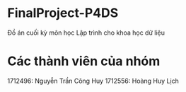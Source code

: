 # FinalProject-P4DS
Đồ án cuối kỳ môn học Lập trình cho khoa học dữ liệu
# Các thành viên của nhóm
1712496: Nguyễn Trần Công Huy
1712556: Hoàng Huy Lịch

